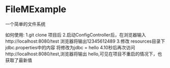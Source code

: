 # FileMExample

一个简单的文件系统

如何使用:
1.git clone 项目后
2.启动ConfigController后，在浏览器输入http://localhost:8080/test
浏览器将输出12345612489
3.修改 resources目录下jdbc.properties中的内容
将修改为jdbc = hello
4.10秒后再次访问http://localhost:8080/test,浏览器将输出
hello,可见在项目不重启的情况下，也获取了最新值




